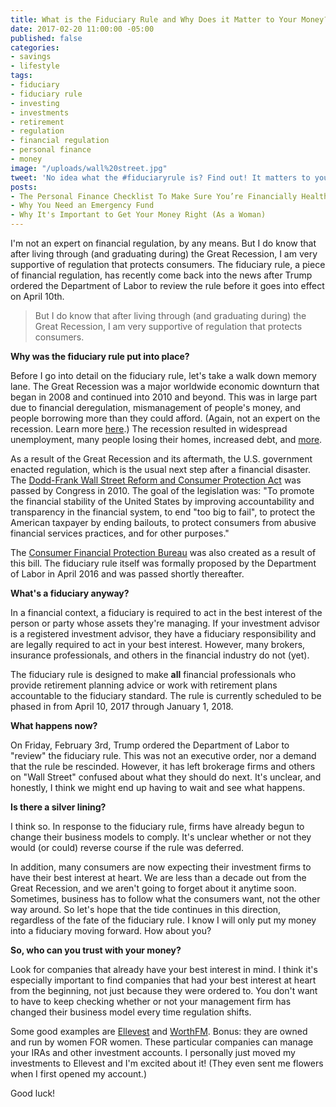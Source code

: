 ```yaml
---
title: What is the Fiduciary Rule and Why Does it Matter to Your Money?
date: 2017-02-20 11:00:00 -05:00
published: false
categories:
- savings
- lifestyle
tags:
- fiduciary
- fiduciary rule
- investing
- investments
- retirement
- regulation
- financial regulation
- personal finance
- money
image: "/uploads/wall%20street.jpg"
tweet: 'No idea what the #fiduciaryrule is? Find out! It matters to your #money!'
posts:
- The Personal Finance Checklist To Make Sure You’re Financially Healthy
- Why You Need an Emergency Fund
- Why It's Important to Get Your Money Right (As a Woman)
---
```


I'm not an expert on financial regulation, by any means. But I do know that after living through (and graduating during) the Great Recession, I am very supportive of regulation that protects consumers. The fiduciary rule, a piece of financial regulation, has recently come back into the news after Trump ordered the Department of Labor to review the rule before it goes into effect on April 10th.

> But I do know that after living through (and graduating during) the Great Recession, I am very supportive of regulation that protects consumers.

**Why was the fiduciary rule put into place?**

Before I go into detail on the fiduciary rule, let's take a walk down memory lane. The Great Recession was a major worldwide economic downturn that began in 2008 and continued into 2010 and beyond. This was in large part due to financial deregulation, mismanagement of people's money, and people borrowing more than they could afford. (Again, not an expert on the recession. Learn more [here](http://www.forbes.com/sites/johntharvey/2011/10/07/the-great-recession/#613662823240).) The recession resulted in widespread unemployment, many people losing their homes, increased debt, and [more](http://www.usatoday.com/story/money/business/2013/09/14/impact-on-states-of-2008-financial-crisis/2812691/).

As a result of the Great Recession and its aftermath, the U.S. government enacted regulation, which is the usual next step after a financial disaster. The [Dodd-Frank Wall Street Reform and Consumer Protection Act](https://en.wikipedia.org/wiki/Dodd%E2%80%93Frank_Wall_Street_Reform_and_Consumer_Protection_Act#Overview) was passed by Congress in 2010. The goal of the legislation was: "To promote the financial stability of the United States by improving accountability and transparency in the financial system, to end "too big to fail", to protect the American taxpayer by ending bailouts, to protect consumers from abusive financial services practices, and for other purposes."

The [Consumer Financial Protection Bureau](https://www.consumerfinance.gov/) was also created as a result of this bill. The fiduciary rule itself was formally proposed by the Department of Labor in April 2016 and was passed shortly thereafter.

**What's a fiduciary anyway?**

In a financial context, a fiduciary is required to act in the best interest of the person or party whose assets they're managing. If your investment advisor is a registered investment advisor, they have a fiduciary responsibility and are legally required to act in your best interest. However, many brokers, insurance professionals, and others in the financial industry do not (yet).

The fiduciary rule is designed to make **all** financial professionals who provide retirement planning advice or work with retirement plans accountable to the fiduciary standard. The rule is currently scheduled to be phased in from April 10, 2017 through January 1, 2018.

**What happens now?**

On Friday, February 3rd, Trump ordered the Department of Labor to "review" the fiduciary rule. This was not an executive order, nor a demand that the rule be rescinded. However, it has left brokerage firms and others on "Wall Street" confused about what they should do next. It's unclear, and honestly, I think we might end up having to wait and see what happens.

**Is there a silver lining?**

I think so. In response to the fiduciary rule, firms have already begun to change their business models to comply. It's unclear whether or not they would (or could) reverse course if the rule was deferred.

In addition, many consumers are now expecting their investment firms to have their best interest at heart. We are less than a decade out from the Great Recession, and we aren't going to forget about it anytime soon. Sometimes, business has to follow what the consumers want, not the other way around. So let's hope that the tide continues in this direction, regardless of the fate of the fiduciary rule. I know I will only put my money into a fiduciary moving forward. How about you?

**So, who can you trust with your money?**

Look for companies that already have your best interest in mind. I think it's especially important to find companies that had your best interest at heart from the beginning, not just because they were ordered to. You don't want to have to keep checking whether or not your management firm has changed their business model every time regulation shifts. 

Some good examples are [Ellevest](ellevest.com) and [WorthFM](worthfm.com). Bonus: they are owned and run by women FOR women. These particular companies can manage your IRAs and other investment accounts. I personally just moved my investments to Ellevest and I'm excited about it! (They even sent me flowers when I first opened my account.)

Good luck!